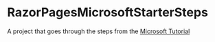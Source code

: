 # RazorPagesMicrosoftStarterSteps
A project that goes through the steps from the [Microsoft Tutorial](https://docs.microsoft.com/en-us/aspnet/core/tutorials/razor-pages/?view=aspnetcore-6.0)
